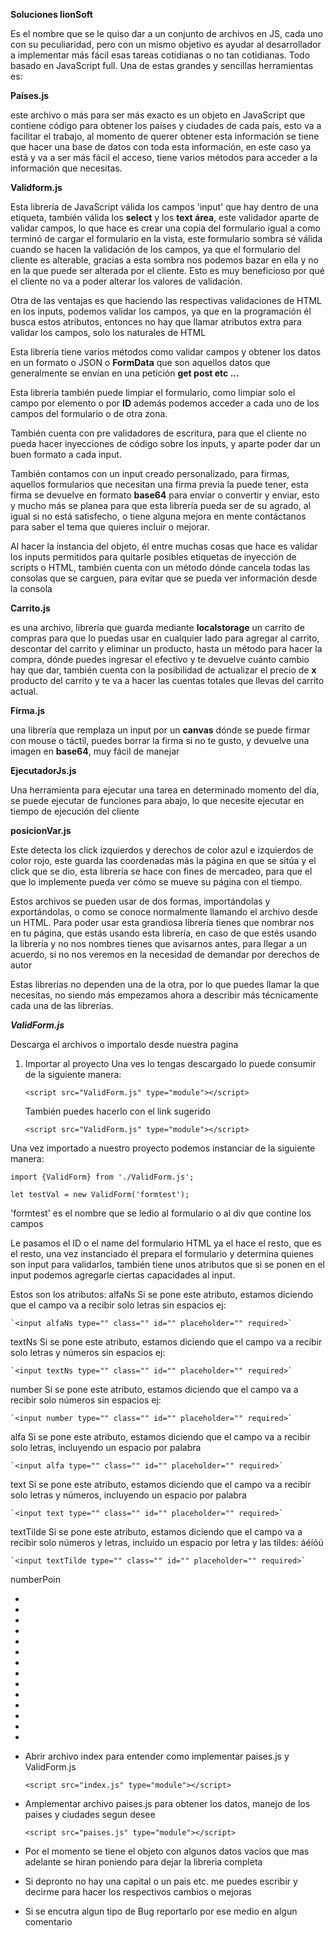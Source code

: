 **Soluciones lionSoft**

Es el nombre que se le quiso dar a un conjunto de archivos en JS, cada uno con su peculiaridad, pero con un mismo objetivo  es ayudar al desarrollador a implementar más fácil esas tareas cotidianas o no tan cotidianas. Todo basado en JavaScript full.
Una de estas grandes y sencillas herramientas es: 

**Países.js** 

este archivo o más para ser más exacto es un objeto en JavaScript que contiene código para obtener los países y ciudades de cada país, esto va a facilitar el trabajo, al momento de querer obtener esta información se tiene que hacer una base de datos con toda esta información,  en este caso ya está y va a ser más fácil el acceso, tiene varios métodos para acceder a la información que necesitas.

**Validform.js**

Esta librería de JavaScript válida los campos 'input' que hay dentro de una etiqueta, también válida los **select** y los **text área**, este validador aparte de validar campos, lo que hace es crear una copia del formulario igual a como terminó de cargar el formulario en la vista, este formulario sombra sé válida cuando se hacen la validación de los campos, ya que el formulario del cliente es alterable, gracias a esta sombra nos podemos bazar en ella y no en la que puede ser alterada por el cliente.
Esto es muy beneficioso por qué el cliente no va a poder alterar los valores de validación.

Otra de las ventajas es que haciendo las respectivas validaciones de HTML en los inputs, podemos validar los campos, ya que en la programación él busca estos atributos, entonces no hay que llamar atributos extra para validar los campos, solo los naturales de HTML

Esta librería tiene varios métodos como validar campos y obtener los datos en un formato o JSON o **FormData** que son aquellos datos que generalmente se envían en una petición **get post etc ...**

Esta librería también puede limpiar el formulario, como limpiar solo el campo por elemento o por **ID** además podemos acceder a cada uno de los campos del formulario o de otra zona.

También cuenta con pre validadores de escritura, para que el cliente no pueda hacer inyecciones de código sobre los inputs, y aparte poder dar un buen formato a  cada input.

También contamos con un input creado personalizado, para firmas, aquellos formularios que necesitan una firma previa la puede tener, esta firma se devuelve en formato **base64** para enviar o convertir y enviar, esto y mucho más se planea para que esta librería pueda ser de su agrado, al igual si no está satisfecho, o tiene alguna mejora en mente contáctanos para saber el tema que quieres incluir o mejorar.

Al hacer la instancia del objeto, él entre muchas cosas que hace es validar los inputs permitidos para quitarle posibles etiquetas de inyección de scripts o HTML, también cuenta con un método dónde cancela todas las consolas que se carguen, para evitar que se pueda ver información desde la consola

**Carrito.js**

es una archivo, librería que guarda mediante **localstorage** un carrito de compras para que lo puedas usar en cualquier lado para agregar al carrito, descontar del carrito y eliminar un producto, hasta un método para hacer la compra, dónde puedes ingresar el efectivo y te devuelve cuánto cambio hay que dar, también cuenta con la posibilidad de actualizar el precio de **x** producto del carrito y te va a hacer las cuentas totales que llevas del carrito actual.

**Firma.js** 

una librería que remplaza un input por un **canvas** dónde se puede firmar con mouse o táctil, puedes borrar la firma si no te gusto, y devuelve una imagen en **base64**, muy fácil de manejar

**EjecutadorJs.js**

Una herramienta para ejecutar una tarea en determinado momento del día, se puede ejecutar de funciones para abajo, lo que necesite ejecutar en tiempo de ejecución del cliente

**posicionVar.js** 

Este detecta los click izquierdos y derechos de color azul e izquierdos de color rojo, este guarda las coordenadas más la página en que se sitúa y el click que se dio, esta librería se hace con fines de mercadeo, para que el que lo implemente pueda ver cómo se mueve su página con el tiempo. 

Estos archivos se pueden usar de dos formas, importándolas y exportándolas, o como se conoce normalmente llamando el archivo desde un HTML.
Para poder usar esta grandiosa librería tienes que nombrar nos en tu página, que estás usando esta librería, en caso de que estés usando la librería y no nos nombres tienes que avisarnos antes, para llegar a un acuerdo, si no nos veremos en la necesidad de demandar por derechos de autor

Estas librerías no dependen una de la otra, por lo que puedes llamar la que necesitas, no siendo más empezamos ahora a describir más técnicamente cada una de las librerías.

***ValidForm.js***

Descarga el archivos o importalo desde nuestra pagina 
1. Importar al proyecto
Una ves lo tengas descargado lo puede consumir de la siguiente manera:

    `<script src="ValidForm.js" type="module"></script>`
    
    También puedes hacerlo con el link sugerido

    `<script src="ValidForm.js" type="module"></script>`
    
Una vez importado a nuestro proyecto podemos instanciar de la siguiente manera: 

    import {ValidForm} from './ValidForm.js';

    let testVal = new ValidForm('formtest');

'formtest' es el nombre que se ledio al formulario o al div que contine los campos

Le pasamos el ID o el name del formulario HTML ya el hace el resto, que es el resto, una vez instanciado él prepara el formulario y determina quienes son input para validarlos, también tiene unos atributos que si se ponen en el input podemos agregarle ciertas capacidades al input.

Estos son los atributos:
alfaNs
Si se pone este atributo, estamos diciendo que el campo va a recibir solo letras sin espacios ej:

    `<input alfaNs type="" class="" id="" placeholder="" required>`

textNs
Si se pone este atributo, estamos diciendo que el campo va a recibir solo letras y números sin espacios ej:

    `<input textNs type="" class="" id="" placeholder="" required>`

number
Si se pone este atributo, estamos diciendo que el campo va a recibir solo números sin espacios ej:

    `<input number type="" class="" id="" placeholder="" required>`

alfa
Si se pone este atributo, estamos diciendo que el  campo va a recibir solo letras, incluyendo un espacio por palabra

    `<input alfa type="" class="" id="" placeholder="" required>`
    
text
Si se pone este atributo, estamos diciendo que el campo va a recibir solo letras y números, incluyendo un espacio por palabra

    `<input text type="" class="" id="" placeholder="" required>`

textTilde
Si se pone este atributo, estamos diciendo que el campo va a recibir solo números y letras, incluido un espacio por letra y las tildes: áéíóú

    `<input textTilde type="" class="" id="" placeholder="" required>`

numberPoin


-
-
-
-
-
-
-
-
-
-
-
-
-
-


- Abrir archivo index para entender como implementar paises.js y ValidForm.js

    `<script src="index.js" type="module"></script>`
- Amplementar archivo paises.js para obtener los datos, manejo de los paises y ciudades segun desee

    `<script src="paises.js" type="module"></script>`

- Por el momento se tiene el objeto con algunos datos vacios que mas adelante se hiran poniendo para dejar la libreria completa
- Si depronto no hay una capital o un pais etc. me puedes escribir y decirme para hacer los respectivos cambios o mejoras
- Si se encutra algun tipo de Bug reportarlo por ese medio en algun comentario